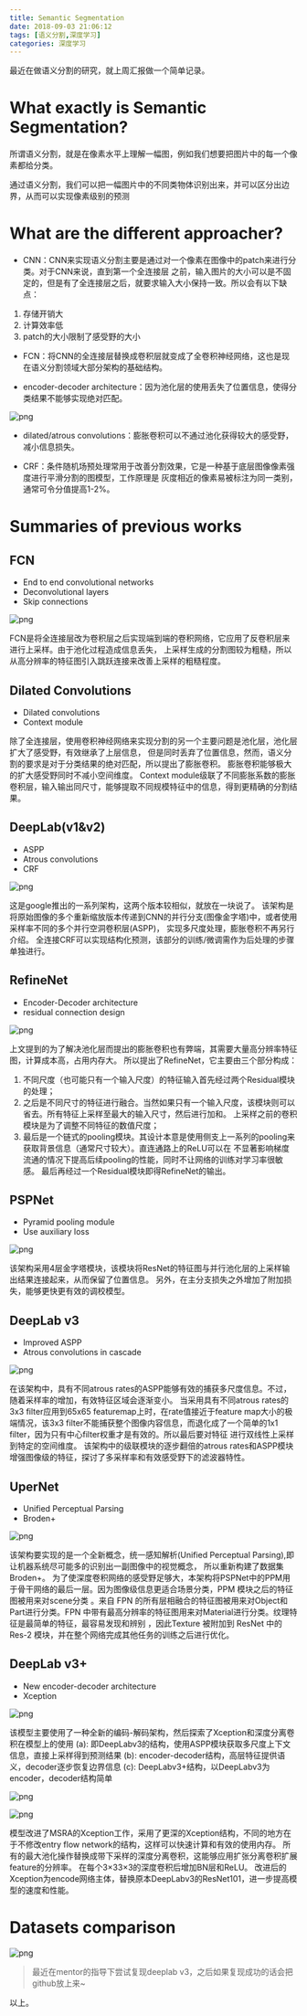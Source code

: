 ```yaml
---
title: Semantic Segmentation
date: 2018-09-03 21:06:12
tags: [语义分割,深度学习]
categories: 深度学习
---
```

最近在做语义分割的研究，就上周汇报做一个简单记录。

# What exactly is Semantic Segmentation?

所谓语义分割，就是在像素水平上理解一幅图，例如我们想要把图片中的每一个像素都给分类。

通过语义分割，我们可以把一幅图片中的不同类物体识别出来，并可以区分出边界，从而可以实现像素级别的预测
<!-- more -->
# What are the different approacher?

* CNN：CNN来实现语义分割主要是通过对一个像素在图像中的patch来进行分类。对于CNN来说，直到第一个全连接层
之前，输入图片的大小可以是不固定的，但是有了全连接层之后，就要求输入大小保持一致。所以会有以下缺点：
1. 存储开销大 
2. 计算效率低
3. patch的大小限制了感受野的大小

* FCN：将CNN的全连接层替换成卷积层就变成了全卷积神经网络，这也是现在语义分割领域大部分架构的基础结构。

* encoder-decoder architecture：因为池化层的使用丢失了位置信息，使得分类结果不能够实现绝对匹配。

![png](/img/u-net.png)

* dilated/atrous convolutions：膨胀卷积可以不通过池化获得较大的感受野，减小信息损失。

* CRF：条件随机场预处理常用于改善分割效果，它是一种基于底层图像像素强度进行平滑分割的图模型，工作原理是
灰度相近的像素易被标注为同一类别，通常可令分值提高1-2%。

# Summaries of previous works

## FCN

- End to end convolutional networks
- Deconvolutional layers
- Skip connections

![png](/img/FCN.png)

FCN是将全连接层改为卷积层之后实现端到端的卷积网络，它应用了反卷积层来进行上采样。由于池化过程造成信息丢失，
上采样生成的分割图较为粗糙，所以从高分辨率的特征图引入跳跃连接来改善上采样的粗糙程度。

## Dilated Convolutions

- Dilated convolutions
- Context module

除了全连接层，使用卷积神经网络来实现分割的另一个主要问题是池化层，池化层扩大了感受野，有效继承了上层信息，
但是同时丢弃了位置信息，然而，语义分割的要求是对于分类结果的绝对匹配，所以提出了膨胀卷积。
膨胀卷积能够极大的扩大感受野同时不减小空间维度。
Context module级联了不同膨胀系数的膨胀卷积层，输入输出同尺寸，能够提取不同规模特征中的信息，得到更精确的分割结果。

## DeepLab(v1&v2)

- ASPP
- Atrous convolutions
- CRF

![png](/img/deeplabv1.png)

这是google推出的一系列架构，这两个版本较相似，就放在一块说了。
该架构是将原始图像的多个重新缩放版本传递到CNN的并行分支(图像金字塔)中，或者使用采样率不同的多个并行空洞卷积层(ASPP)，
实现多尺度处理，膨胀卷积不再另行介绍。
全连接CRF可以实现结构化预测，该部分的训练/微调需作为后处理的步骤单独进行。

## RefineNet

- Encoder-Decoder architecture
- residual connection design

![png](/img/refinenet.png)

上文提到的为了解决池化层而提出的膨胀卷积也有弊端，其需要大量高分辨率特征图，计算成本高，占用内存大。
所以提出了RefineNet，它主要由三个部分构成：
1. 不同尺度（也可能只有一个输入尺度）的特征输入首先经过两个Residual模块的处理；
2. 之后是不同尺寸的特征进行融合。当然如果只有一个输入尺度，该模块则可以省去。所有特征上采样至最大的输入尺寸，然后进行加和。
上采样之前的卷积模块是为了调整不同特征的数值尺度；
3. 最后是一个链式的pooling模块。其设计本意是使用侧支上一系列的pooling来获取背景信息（通常尺寸较大）。直连通路上的ReLU可以在
不显著影响梯度流通的情况下提高后续pooling的性能，同时不让网络的训练对学习率很敏感。
最后再经过一个Residual模块即得RefineNet的输出。

## PSPNet

- Pyramid pooling module
- Use auxiliary loss

![png](/img/PSPNet.png)

该架构采用4层金字塔模块，该模块将ResNet的特征图与并行池化层的上采样输出结果连接起来，从而保留了位置信息。
另外，在主分支损失之外增加了附加损失，能够更快更有效的调校模型。

## DeepLab v3

- Improved ASPP
- Atrous convolutions in cascade

![png](/img/deeplabv3.png)

在该架构中，具有不同atrous rates的ASPP能够有效的捕获多尺度信息。不过，随着采样率的增加，有效特征区域会逐渐变小。
当采用具有不同atrous rates的3x3 filter应用到65x65 featuremap上时，在rate值接近于feature map大小的极端情况，该3x3
 filter不能捕获整个图像内容信息，而退化成了一个简单的1x1 filter，因为只有中心filter权重才是有效的。所以最后要对特征
进行双线性上采样到特定的空间维度。
该架构中的级联模块的逐步翻倍的atrous rates和ASPP模块增强图像级的特征，探讨了多采样率和有效感受野下的滤波器特性。

## UperNet

- Unified Perceptual Parsing
- Broden+

![png](/img/UperNet.png)

该架构要实现的是一个全新概念，统一感知解析(Unified Perceptual Parsing),即让机器系统尽可能多的识别出一副图像中的视觉概念，
所以重新构建了数据集Broden+。
为了使深度卷积网络的感受野足够大，本架构将PSPNet中的PPM用于骨干网络的最后一层。因为图像级信息更适合场景分类，PPM 模块之后的特征图被用来对scene分类
。来自 FPN 的所有层相融合的特征图被用来对Object和Part进行分类。FPN 中带有最高分辨率的特征图用来对Material进行分类。纹理特征是最简单的特征，最容易发现和辨别
，因此Texture 被附加到 ResNet 中的 Res-2 模块，并在整个网络完成其他任务的训练之后进行优化。

## DeepLab v3+

- New encoder-decoder architecture
- Xception

![png](/img/deeplabv3+_0.png)

该模型主要使用了一种全新的编码-解码架构，然后探索了Xception和深度分离卷积在模型上的使用
(a): 即DeepLabv3的结构，使用ASPP模块获取多尺度上下文信息，直接上采样得到预测结果
(b): encoder-decoder结构，高层特征提供语义，decoder逐步恢复边界信息
(c): DeepLabv3+结构，以DeepLabv3为encoder，decoder结构简单

![png](/img/deeplabv3+_1.png)

![png](/img/deeplabv3+_2.png)

模型改进了MSRA的Xception工作，采用了更深的Xception结构，不同的地方在于不修改entry flow network的结构，这样可以快速计算和有效的使用内存。
所有的最大池化操作替换成带下采样的深度分离卷积，这能够应用扩张分离卷积扩展feature的分辨率。
在每个3×33×3的深度卷积后增加BN层和ReLU。
改进后的Xception为encode网络主体，替换原本DeepLabv3的ResNet101，进一步提高模型的速度和性能。

# Datasets comparison

![png](/img/datasets.png)

> 最近在mentor的指导下尝试复现deeplab v3，之后如果复现成功的话会把github放上来~

以上。


